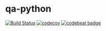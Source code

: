 # qa-python

[![Build Status](https://travis-ci.org/lcleite/qa-python.svg?branch=master)](https://travis-ci.org/lcleite/qa-python)
[![codecov](https://codecov.io/gh/lcleite/qa-python/branch/master/graph/badge.svg)](https://codecov.io/gh/lcleite/qa-python)
[![codebeat badge](https://codebeat.co/badges/77aad38e-3c4d-47b1-b883-a4ffacaa52a4)](https://codebeat.co/projects/github-com-lcleite-qa-python-master)
